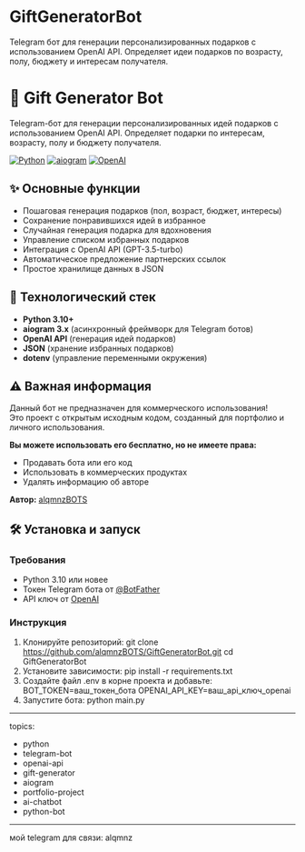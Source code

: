 # GiftGeneratorBot
Telegram бот для генерации персонализированных подарков с использованием OpenAI API. Определяет идеи подарков по возрасту, полу, бюджету и интересам получателя.
# 🎁 Gift Generator Bot

Telegram-бот для генерации персонализированных идей подарков с использованием OpenAI API. Определяет подарки по интересам, возрасту, полу и бюджету получателя.

[![Python](https://img.shields.io/badge/Python-3.10%2B-blue)](https://python.org)
[![aiogram](https://img.shields.io/badge/aiogram-3.x-green)](https://aiogram.dev)
[![OpenAI](https://img.shields.io/badge/OpenAI-GPT--3.5-purple)](https://openai.com)

## ✨ Основные функции

- Пошаговая генерация подарков (пол, возраст, бюджет, интересы)
- Сохранение понравившихся идей в избранное
- Случайная генерация подарка для вдохновения
- Управление списком избранных подарков
- Интеграция с OpenAI API (GPT-3.5-turbo)
- Автоматическое предложение партнерских ссылок
- Простое хранилище данных в JSON

## 🚀 Технологический стек

- **Python 3.10+**
- **aiogram 3.x** (асинхронный фреймворк для Telegram ботов)
- **OpenAI API** (генерация идей подарков)
- **JSON** (хранение избранных подарков)
- **dotenv** (управление переменными окружения)

## ⚠️ Важная информация

Данный бот не предназначен для коммерческого использования!  
Это проект с открытым исходным кодом, созданный для портфолио и личного использования.

**Вы можете использовать его бесплатно, но не имеете права:**
- Продавать бота или его код
- Использовать в коммерческих продуктах
- Удалять информацию об авторе

**Автор:** [alqmnzBOTS](https://github.com/alqmnzBOTS)

## 🛠 Установка и запуск

### Требования
- Python 3.10 или новее
- Токен Telegram бота от [@BotFather](https://t.me/BotFather)
- API ключ от [OpenAI](https://platform.openai.com/)

### Инструкция

1. Клонируйте репозиторий:
git clone https://github.com/alqmnzBOTS/GiftGeneratorBot.git
cd GiftGeneratorBot
2. Установите зависимости:
pip install -r requirements.txt
3. Создайте файл .env в корне проекта и добавьте:
BOT_TOKEN=ваш_токен_бота
OPENAI_API_KEY=ваш_api_ключ_openai
4. Запустите бота:
python main.py
---
topics: 
  - python
  - telegram-bot
  - openai-api
  - gift-generator
  - aiogram
  - portfolio-project
  - ai-chatbot
  - python-bot
---
мой telegram для связи: alqmnz
